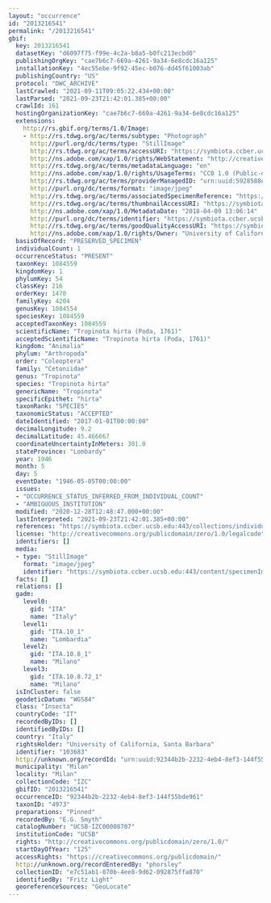 ```yaml
---
layout: "occurrence"
id: "2013216541"
permalink: "/2013216541"
gbif:
  key: 2013216541
  datasetKey: "d6097f75-f99e-4c2a-b8a5-b0fc213ecbd0"
  publishingOrgKey: "cae7b6c7-669a-4261-9a34-6e8cdc16a125"
  installationKey: "4ec55ebe-9f92-45ec-b076-dd45f61003ab"
  publishingCountry: "US"
  protocol: "DWC_ARCHIVE"
  lastCrawled: "2021-09-11T09:05:22.434+00:00"
  lastParsed: "2021-09-23T21:42:01.385+00:00"
  crawlId: 161
  hostingOrganizationKey: "cae7b6c7-669a-4261-9a34-6e8cdc16a125"
  extensions:
    http://rs.gbif.org/terms/1.0/Image:
    - http://rs.tdwg.org/ac/terms/subtype: "Photograph"
      http://purl.org/dc/terms/type: "StillImage"
      http://rs.tdwg.org/ac/terms/accessURI: "https://symbiota.ccber.ucsb.edu:443/content/specimenImages/UCSB_IZC/UCSB-IZC00008/UCSB-IZC00008707_lg.jpg"
      http://ns.adobe.com/xap/1.0/rights/WebStatement: "http://creativecommons.org/publicdomain/zero/1.0/"
      http://rs.tdwg.org/ac/terms/metadataLanguage: "en"
      http://ns.adobe.com/xap/1.0/rights/UsageTerms: "CC0 1.0 (Public-domain)"
      http://rs.tdwg.org/ac/terms/providerManagedID: "urn:uuid:5928588e-bd1f-4916-9925-db135dcb4a76"
      http://purl.org/dc/terms/format: "image/jpeg"
      http://rs.tdwg.org/ac/terms/associatedSpecimenReference: "https://symbiota.ccber.ucsb.edu:443/collections/individual/index.php?occid=103683"
      http://rs.tdwg.org/ac/terms/thumbnailAccessURI: "https://symbiota.ccber.ucsb.edu:443/content/specimenImages/UCSB_IZC/UCSB-IZC00008/UCSB-IZC00008707_tn.jpg"
      http://ns.adobe.com/xap/1.0/MetadataDate: "2018-04-09 13:06:14"
      http://purl.org/dc/terms/identifier: "https://symbiota.ccber.ucsb.edu:443/content/specimenImages/UCSB_IZC/UCSB-IZC00008/UCSB-IZC00008707_lg.jpg"
      http://rs.tdwg.org/ac/terms/goodQualityAccessURI: "https://symbiota.ccber.ucsb.edu:443/content/specimenImages/UCSB_IZC/UCSB-IZC00008/UCSB-IZC00008707.jpg"
      http://ns.adobe.com/xap/1.0/rights/Owner: "University of California, Santa Barbara"
  basisOfRecord: "PRESERVED_SPECIMEN"
  individualCount: 1
  occurrenceStatus: "PRESENT"
  taxonKey: 1084559
  kingdomKey: 1
  phylumKey: 54
  classKey: 216
  orderKey: 1470
  familyKey: 4204
  genusKey: 1084554
  speciesKey: 1084559
  acceptedTaxonKey: 1084559
  scientificName: "Tropinota hirta (Poda, 1761)"
  acceptedScientificName: "Tropinota hirta (Poda, 1761)"
  kingdom: "Animalia"
  phylum: "Arthropoda"
  order: "Coleoptera"
  family: "Cetoniidae"
  genus: "Tropinota"
  species: "Tropinota hirta"
  genericName: "Tropinota"
  specificEpithet: "hirta"
  taxonRank: "SPECIES"
  taxonomicStatus: "ACCEPTED"
  dateIdentified: "2017-01-01T00:00:00"
  decimalLongitude: 9.2
  decimalLatitude: 45.466667
  coordinateUncertaintyInMeters: 301.0
  stateProvince: "Lombardy"
  year: 1946
  month: 5
  day: 5
  eventDate: "1946-05-05T00:00:00"
  issues:
  - "OCCURRENCE_STATUS_INFERRED_FROM_INDIVIDUAL_COUNT"
  - "AMBIGUOUS_INSTITUTION"
  modified: "2020-12-28T12:48:47.000+00:00"
  lastInterpreted: "2021-09-23T21:42:01.385+00:00"
  references: "https://symbiota.ccber.ucsb.edu:443/collections/individual/index.php?occid=103683"
  license: "http://creativecommons.org/publicdomain/zero/1.0/legalcode"
  identifiers: []
  media:
  - type: "StillImage"
    format: "image/jpeg"
    identifier: "https://symbiota.ccber.ucsb.edu:443/content/specimenImages/UCSB_IZC/UCSB-IZC00008/UCSB-IZC00008707_lg.jpg"
  facts: []
  relations: []
  gadm:
    level0:
      gid: "ITA"
      name: "Italy"
    level1:
      gid: "ITA.10_1"
      name: "Lombardia"
    level2:
      gid: "ITA.10.8_1"
      name: "Milano"
    level3:
      gid: "ITA.10.8.72_1"
      name: "Milano"
  isInCluster: false
  geodeticDatum: "WGS84"
  class: "Insecta"
  countryCode: "IT"
  recordedByIDs: []
  identifiedByIDs: []
  country: "Italy"
  rightsHolder: "University of California, Santa Barbara"
  identifier: "103683"
  http://unknown.org/recordId: "urn:uuid:92344b2b-2232-4eb4-8ef3-144f55bde961"
  municipality: "Milan"
  locality: "Milan"
  collectionCode: "IZC"
  gbifID: "2013216541"
  occurrenceID: "92344b2b-2232-4eb4-8ef3-144f55bde961"
  taxonID: "4973"
  preparations: "Pinned"
  recordedBy: "E.G. Smyth"
  catalogNumber: "UCSB-IZC00008707"
  institutionCode: "UCSB"
  rights: "http://creativecommons.org/publicdomain/zero/1.0/"
  startDayOfYear: "125"
  accessRights: "https://creativecommons.org/publicdomain/"
  http://unknown.org/recordEnteredBy: "phorsley"
  collectionID: "e7c51ab1-870b-4ee8-9d62-092875ffa870"
  identifiedBy: "Fritz Light"
  georeferenceSources: "GeoLocate"
---
```

